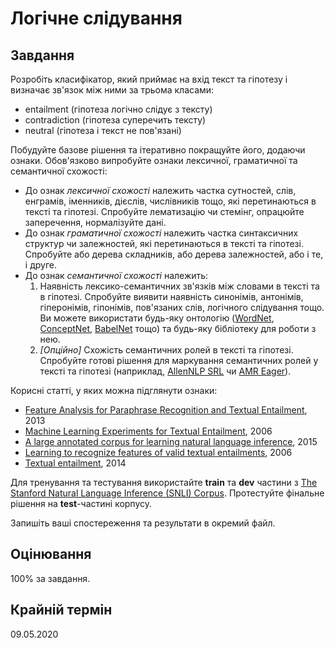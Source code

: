 # Логічне слідування

## Завдання

Розробіть класифікатор, який приймає на вхід текст та гіпотезу і визначає зв'язок між ними за трьома класами:
- entailment (гіпотеза логічно слідує з тексту)
- contradiction (гіпотеза суперечить тексту)
- neutral (гіпотеза і текст не пов'язані)

Побудуйте базове рішення та ітеративно покращуйте його, додаючи ознаки. Обов'язково випробуйте ознаки лексичної, граматичної та семантичної схожості:
* До ознак *лексичної схожості* належить частка сутностей, слів, енграмів, іменників, дієслів, числівників тощо, які перетинаються в тексті та гіпотезі. Спробуйте лематизацію чи стемінг, опрацюйте заперечення, нормалізуйте дані.
* До ознак *граматичної схожості* належить частка синтаксичних структур чи залежностей, які перетинаються в тексті та гіпотезі. Спробуйте або дерева складників, або дерева залежностей, або і те, і друге.
* До ознак *семантичної схожості* належить:
  1. Наявність лексико-семантичних зв'язків між словами в тексті та в гіпотезі. Спробуйте виявити наявність синонімів, антонімів, гіперонімів, гіпонімів, пов'язаних слів, логічного слідування тощо. Ви можете використати будь-яку онтологію ([WordNet](https://wordnet.princeton.edu/), [ConceptNet](http://conceptnet.io/), [BabelNet](https://babelnet.org/) тощо) та будь-яку бібліотеку для роботи з нею.
  2. *[Опційно]* Схожість семантичних ролей в тексті та гіпотезі. Спробуйте готові рішення для маркування семантичних ролей у тексті та гіпотезі (наприклад, [AllenNLP SRL](https://github.com/masrb/allenNLP-SRL) чи [AMR Eager](https://cohort.inf.ed.ac.uk/amreager.html)).

Корисні статті, у яких можна підглянути ознаки:
- [Feature Analysis for Paraphrase Recognition and Textual Entailment](https://pdfs.semanticscholar.org/2d7d/f0b5ac15cdaa50928031f5bb2fc63a0a1f68.pdf), 2013
- [Machine Learning Experiments for Textual Entailment](http://u.cs.biu.ac.il/~nlp/RTE2/Proceedings/02.pdf), 2006
- [A large annotated corpus for learning natural language inference](https://nlp.stanford.edu/pubs/snli_paper.pdf), 2015
- [Learning to recognize features of valid textual entailments](https://nlp.stanford.edu/pubs/rte-naacl06.pdf), 2006
- [Textual entailment](http://www.lsi.upc.edu/~ageno/anlp/textualEntailment.pdf), 2014

Для тренування та тестування використайте **train** та **dev** частини з [The Stanford Natural Language Inference (SNLI) Corpus](https://nlp.stanford.edu/projects/snli/). Протестуйте фінальне рішення на **test**-частині корпусу.

Запишіть ваші спостереження та результати в окремий файл.

## Оцінювання

100% за завдання.

## Крайній термін

09.05.2020
